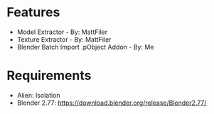 # Features

- Model Extractor - By: MattFiler
- Texture Extractor - By: MattFiler
- Blender Batch Import .pObject Addon - By: Me

# Requirements

- Alien: Isolation
- Blender 2.77: https://download.blender.org/release/Blender2.77/
